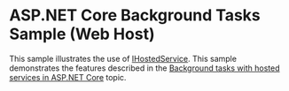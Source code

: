 # ASP.NET Core Background Tasks Sample (Web Host)

This sample illustrates the use of [IHostedService](https://docs.microsoft.com/dotnet/api/microsoft.extensions.hosting.ihostedservice). This sample demonstrates the features described in the [Background tasks with hosted services in ASP.NET Core](https://docs.microsoft.com/aspnet/core/fundamentals/host/hosted-services) topic.
